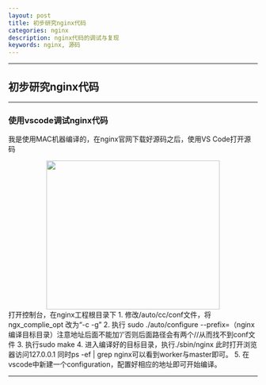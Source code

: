 ```yaml
---
layout: post
title: 初步研究nginx代码
categories: nginx
description: nginx代码的调试与复现
keywords: nginx, 源码
---
```


---
## 初步研究nginx代码

---

### 使用vscode调试nginx代码
我是使用MAC机器编译的，在nginx官网下载好源码之后，使用VS Code打开源码
<div align="center"><img width="350px" height="300px" src="https://seanlxh.github.io/images/posts/nginx/vscode.jpg"/></div>
打开控制台，在nginx工程根目录下
1. 修改/auto/cc/conf文件，将ngx_complie_opt 改为“-c -g”
2. 执行 sudo ./auto/configure --prefix=（nginx编译目标目录）注意地址后面不能加‘/’否则后面路径会有两个//从而找不到conf文件
3. 执行sudo make
4. 进入编译好的目标目录，执行./sbin/nginx 此时打开浏览器访问127.0.0.1 同时ps -ef | grep nginx可以看到worker与master即可。
5. 在vscode中新建一个configuration，配置好相应的地址即可开始编译。
 


---

